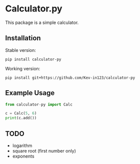 # Calculator.py

This package is a simple calculator.

## Installation

Stable version:

```
pip install calculator-py
```

Working version:

```
pip install git+https://github.com/Kev-in123/calculator-py
```

## Example Usage

```python
from calculator-py import Calc

c = Calc(5, 6)
print(c.add())
```

## TODO
 - logarithm
 - square root (first number only)
 - exponents
